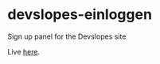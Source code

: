# devslopes-einloggen
Sign up panel for the Devslopes site

Live [here](https://sebarbossus.github.io/devslopes-einloggen/).
